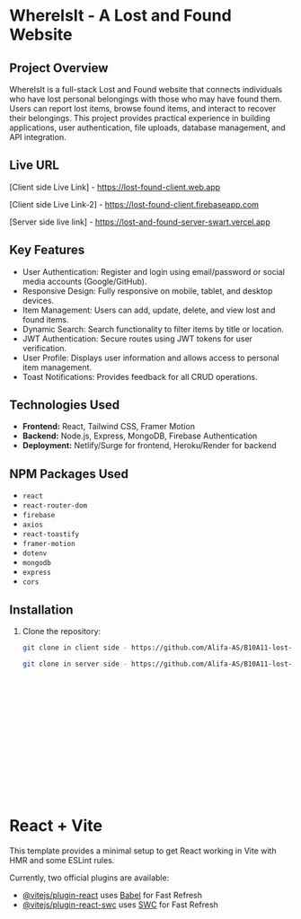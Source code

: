 # WhereIsIt - A Lost and Found Website

## Project Overview
WhereIsIt is a full-stack Lost and Found website that connects individuals who have lost personal belongings with those who may have found them. Users can report lost items, browse found items, and interact to recover their belongings. This project provides practical experience in building applications, user authentication, file uploads, database management, and API integration.

## Live URL 
[Client side Live Link] - https://lost-found-client.web.app

[Client side Live Link-2] - https://lost-found-client.firebaseapp.com

[Server side live link] - https://lost-and-found-server-swart.vercel.app

## Key Features
- User Authentication: Register and login using email/password or social media accounts (Google/GitHub).
- Responsive Design: Fully responsive on mobile, tablet, and desktop devices.
- Item Management: Users can add, update, delete, and view lost and found items.
- Dynamic Search: Search functionality to filter items by title or location.
- JWT Authentication: Secure routes using JWT tokens for user verification.
- User Profile: Displays user information and allows access to personal item management.
- Toast Notifications: Provides feedback for all CRUD operations.

## Technologies Used
- **Frontend:** React, Tailwind CSS, Framer Motion
- **Backend:** Node.js, Express, MongoDB, Firebase Authentication
- **Deployment:** Netlify/Surge for frontend, Heroku/Render for backend

## NPM Packages Used
- `react`
- `react-router-dom`
- `firebase`
- `axios`
- `react-toastify`
- `framer-motion`
- `dotenv`
- `mongodb`
- `express`
- `cors`

## Installation
1. Clone the repository: 
   ```bash
   git clone in client side - https://github.com/Alifa-AS/B10A11-lost-found-client.git
   
   git clone in server side - https://github.com/Alifa-AS/B10A11-lost-found-server.git


















# React + Vite

This template provides a minimal setup to get React working in Vite with HMR and some ESLint rules.

Currently, two official plugins are available:

- [@vitejs/plugin-react](https://github.com/vitejs/vite-plugin-react/blob/main/packages/plugin-react/README.md) uses [Babel](https://babeljs.io/) for Fast Refresh
- [@vitejs/plugin-react-swc](https://github.com/vitejs/vite-plugin-react-swc) uses [SWC](https://swc.rs/) for Fast Refresh
